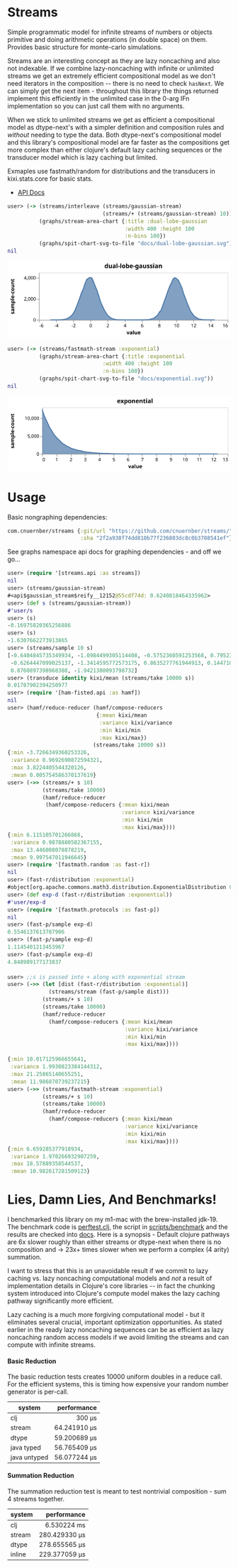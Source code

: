 # Streams


Simple programmatic model for infinite streams of numbers or objects primitive
and doing arithmetic operations (in double space) on them.  Provides basic structure for
monte-carlo simulations.

Streams are an interesting concept as they are lazy noncaching and also not indexable.  If we 
combine lazy-noncaching with infinite or unlimited streams we get an extremely efficient
compositional model as we don't need iterators in the composition -- there is no need to
check `hasNext`.  We can simply get the next item - throughout this library the things returned
implement this efficiently in the unlimited case in the 0-arg IFn implementation so you can
just call them with no arguments.

When we stick to unlimited streams we get as efficient a compositional model as dtype-next's with
a simpler definition and composition rules and *without* needing to type the data.  Both 
dtype-next's compositional model and this library's compositional model are far faster 
as the compositions get more complex than either clojure's default lazy caching sequences or
the transducer model which is lazy caching but limited.

Exmaples use fastmath/random for distributions and the transducers in kixi.stats.core for
basic stats.


* [API Docs](https://cnuernber.github.io/streams/)


```clojure
user> (-> (streams/interleave (streams/gaussian-stream)
                              (streams/+ (streams/gaussian-stream) 10))
          (graphs/stream-area-chart {:title :dual-lobe-gaussian
                                     :width 400 :height 100
                                     :n-bins 100})
          (graphs/spit-chart-svg-to-file "docs/dual-lobe-gaussian.svg"))
nil
```

![gaussian](docs/dual-lobe-gaussian.svg)

```clojure
user> (-> (streams/fastmath-stream :exponential)
          (graphs/stream-area-chart {:title :exponential
                              :width 400 :height 100
                              :n-bins 100})
          (graphs/spit-chart-svg-to-file "docs/exponential.svg"))
nil
```

![exponential](docs/exponential.svg)

# Usage

Basic nongraphing dependencies:

```clojure
com.cnuernber/streams {:git/url "https://github.com/cnuernber/streams/"
                       :sha "2f2a938f74dd810b77f236803dc8c0b3708541ef"}
```

See graphs namespace api docs for graphing dependencies - and off we go...


```clojure
user> (require '[streams.api :as streams])
nil
user> (streams/gaussian-stream)
#<api$gaussian_stream$reify__12152@55cdf74d: 0.6240818464335962>
user> (def s (streams/gaussian-stream))
#'user/s
user> (s)
-0.16975820365256886
user> (s)
-1.6307662273913865
user> (streams/sample 10 s)
[-0.6404845735349934, -1.0984499305114408, -0.5752360591253568, 0.7952341368967761,
 -0.6264447099025137, -1.3414595772573175, 0.8635277761944913, 0.14471045180223024,
 0.8760897398968388, -1.9421380093798732]
user> (transduce identity kixi/mean (streams/take 10000 s))
0.01787902394250977
user> (require '[ham-fisted.api :as hamf])
nil
user> (hamf/reduce-reducer (hamf/compose-reducers
                            {:mean kixi/mean
                             :variance kixi/variance
                             :min kixi/min
                             :max kixi/max})
                           (streams/take 10000 s))
{:min -3.7266349360253326,
 :variance 0.9692690872594321,
 :max 3.8224405544320126,
 :mean 0.005754586370137619}
user> (->> (streams/+ s 10)
           (streams/take 10000)
           (hamf/reduce-reducer
            (hamf/compose-reducers {:mean kixi/mean
                                    :variance kixi/variance
                                    :min kixi/min
                                    :max kixi/max})))
{:min 6.115105701266868,
 :variance 0.9878880582367155,
 :max 13.446008078878219,
 :mean 9.997547011946645}
user> (require '[fastmath.random :as fast-r])
nil
user> (fast-r/distribution :exponential)
#object[org.apache.commons.math3.distribution.ExponentialDistribution 0x3dd142f6 "org.apache.commons.math3.distribution.ExponentialDistribution@3dd142f6"]
user> (def exp-d (fast-r/distribution :exponential))
#'user/exp-d
user> (require '[fastmath.protocols :as fast-p])
nil
user> (fast-p/sample exp-d)
0.5546137613787906
user> (fast-p/sample exp-d)
1.1145401213453967
user> (fast-p/sample exp-d)
4.848989177173837

user> ;;s is passed into + along with exponential stream
user> (->> (let [dist (fast-r/distribution :exponential)]
             (streams/stream (fast-p/sample dist)))
           (streams/+ s 10)
           (streams/take 10000)
           (hamf/reduce-reducer
             (hamf/compose-reducers {:mean kixi/mean
                                     :variance kixi/variance
                                     :min kixi/min
                                     :max kixi/max})))

{:min 10.017125966655641,
 :variance 1.9930823384144312,
 :max 21.25865140655251,
 :mean 11.986870739237215}
user> (->> (streams/fastmath-stream :exponential)
           (streams/+ s 10)
           (streams/take 10000)
           (hamf/reduce-reducer
             (hamf/compose-reducers {:mean kixi/mean
                                     :variance kixi/variance
                                     :min kixi/min
                                     :max kixi/max})))
{:min 6.659285377918934,
 :variance 1.970266932907259,
 :max 18.57889358544537,
 :mean 10.982617281509123}
```
 
# Lies, Damn Lies, And Benchmarks!
 
I benchmarked this library on my m1-mac with the brew-installed jdk-19.  The
benchmark code is [perftest.clj](dev/src/perftest.clj), the script 
in [scripts/benchmark](scripts/benchmark) and the results are 
checked into [docs](docs/m1-mac-benchmark.data).  Here is a synopsis - 
Default clojure pathways are 6x slower roughly than either streams or dtype-next
when there is no composition and -> 23x+ times slower when we perform a complex
(4 arity) summation.

I want to stress that this is an unavoidable result if we commit to lazy caching vs.
lazy noncaching computational models and *not* a result of implementation details in
Clojure's core libraries -- in fact the chunking system introduced into Clojure's compute
model makes the lazy caching pathway significantly more efficient.

Lazy caching is a much more forgiving computational model - but it eliminates several crucial,
important optimization opportunities.  As stated earlier in the ready lazy noncaching sequences 
can be as efficient as lazy noncaching random access models if we avoid limiting the streams
and can compute with infinite streams.

#### Basic Reduction 

The basic reduction tests creates 10000 uniform doubles in a reduce call.  For the efficient systems,
this is timing how expensive your random number generator is per-call.


| system       | performance  |
| ---          | ---:         |
| clj          | 300 µs       |
| stream       | 64.241910 µs |
| dtype        | 59.200689 µs |
| java typed   | 56.765409 µs |
| java untyped | 56.077244 µs |



#### Summation Reduction

The summation reduction test is meant to test nontrivial composition - sum 4 streams together.



| system | performance   |
| ------ | -----------:  |
| clj    | 6.530224 ms   |
| stream | 280.429330 µs |
| dtype  | 278.655565 µs |
| inline | 229.377059 µs |
